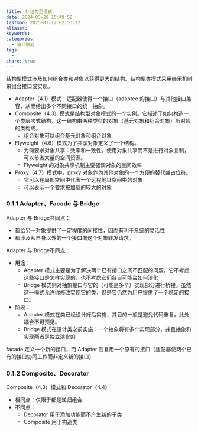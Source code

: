 ```yaml
---
title: 4-结构型模式
date: 2024-03-28 15:49:58
lastmod: 2025-03-12 02:53:22
aliases: 
keywords: 
categories:
  - 设计模式
tags:
  - 
share: true
---
```





结构型模式涉及如何组合类和对象以获得更大的结构。结构型类模式采用继承机制来组合接口或实现。

- Adapter（4.1）模式：适配器使得一个接口（adaptee 的接口）与其他接口兼容，从而给出多个不同接口的统一抽象。
- Composite（4.3）模式是结构型对象模式的一个实例。它描述了如何构造一个类层次式结构，这一结构由两种类型的对象（基元对象和组合对象）所对应的类构成。
	- 组合对象可以组合基元对象和组合对象
- Flyweight（4.6）模式为了共享对象定义了一个结构。
	- 为何要求对象共享：效率和一致性。使用对象共享而不是进行对象复制，可以节省大量的空间资源。
	- Flyweight 的对象共享机制主要强调对象的空间效率
- Proxy（4.7）模式中，proxy 对象作为其他对象的一个方便的替代或占位符。
	- 它可以在局部空间中代表一个远程地址空间中的对象
	- 可以表示一个要求被加载的较大的对象
### 0.1.1 Adapter、Facade 与 Bridge

Adapter 与 Bridge共同点：
- 都给另一对象提供了一定程度的间接性，因而有利于系统的灵活性
- 都涉及从自身以外的一个接口向这个对象转发请求。

Adapter 与 Bridge不同点：
- 用途：
	- Adapter 模式主要是为了解决两个已有接口之间不匹配的问题。它不考虑这些接口是怎样实现的，也不考虑它们各自可能会如何演化
	- Bridge 模式则对抽象接口与它的（可能是多个）实现部分进行桥接。虽然这一模式允许你修改实现它的类，但是它仍然为用户提供了一个稳定的接口。
- 阶段：
	- Adapter 模式在类已经设计好后实施，其目的一般是避免代码重复。此处耦合不可预见。
	- Bridge 模式在设计类之前实施：一个抽象将有多个实现部分，并且抽象和实现两者是独立演化的

facade 定义一个新的接口，而 Adapter 则复用一个原有的接口（适配器使两个已有的接口协同工作而非定义新的接口）

### 0.1.2 Composite、Decorator

Composite（4.3）模式和 Decorator（4.4）
- 相同点：仅限于都是递归组合
- 不同点：
	- Decorator 用于添加功能而不产生新的子类
	- Composite 用于构造类
